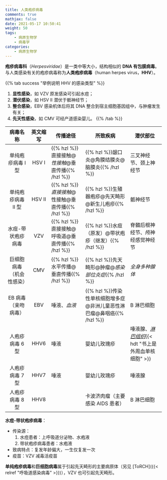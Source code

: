 ```yaml
---
title: 人类疱疹病毒
comments: true
mathjax: false
date: 2021-05-17 10:50:41
weight: 50
tags:
    - 病原生物学
    - 病毒学
categories:
    - 病原生物学
---
```


**疱疹病毒科**（*Herpesviridae*）是一类中等大小，结构相似的 **DNA 有包膜病毒**。与人类感染有关的疱疹病毒称为**人类疱疹病毒**（human herpes virus，**HHV**）。

<!--more-->

{{% tab success "举例说明 HHV 的感染类型" %}}
1. **显性感染**，如 VZV 原发感染可引起水痘；
2. **潜伏感染**，如 HSV Ⅱ 潜伏于骶神经节；
3. **整合感染**，EBV 感染机体后将其 DNA 整合到宿主细胞基因组中，与肿瘤发生有关；
4. **先天性感染**，如 CMV 可经产道感染婴儿。
{{% /tab %}}

|         病毒名称         | 英文缩写 | 传播途径                    | 所致疾病                                | 潜伏部位                        |
|:------------------------:|:--------:|-----------------------------|-----------------------------------------|---------------------------------|
|     单纯疱疹病毒 Ⅰ 型    |   HSV Ⅰ  | {{% hzl %}}直接接触@*性接触*@垂直传播{{% /hzl %}} | {{% hzl %}}龈口炎@角膜结膜炎@脑膜炎{{% /hzl %}}                | 三叉神经节、颈上神经节           |
|     单纯疱疹病毒 Ⅱ 型    |   HSV Ⅱ  | {{% hzl %}}*直接接触*@性接触@垂直传播{{% /hzl %}} | {{% hzl %}}生殖器疱疹@先天畸形@新生儿疱疹{{% /hzl %}}          | 骶神经节                        |
|     水痘-带状疱疹病毒    |    VZV   | {{% hzl %}}直接接触@呼吸道@垂直传播{{% /hzl %}}    | {{% hzl %}}水痘（原发）@带状疱疹（继发）{{% /hzl %}}           | 脊髓后根神经节、颅神经感觉神经节 |
| 巨细胞病毒（机会性感染） |    CMV   | {{% hzl %}}水平传播@垂直传播{{% /hzl %}}           | {{% hzl %}}先天畸形@肿瘤@*感染部位炎症*{{% /hzl %}}            | *全身多种腺体*                  |
|    EB 病毒（亲吻病毒）   |    EBV   | 唾液、*血液*               | {{% hzl %}}传染性单核细胞增多症@非洲儿童恶性淋巴瘤@鼻咽癌{{% /hzl %}} | B 淋巴细胞                      |
|      人疱疹病毒 6 型     |   HHV6   | 唾液                        | 婴幼儿玫瑰疹                            | 唾液腺、<ins>*淋巴组织*</ins>{{< hdt "书上是外周血单核细胞" >}}              |
|      人疱疹病毒 7 型     |   HHV7   | 唾液                        | 婴幼儿玫瑰疹                            | 唾液腺                          |
|      人疱疹病毒 8 型     |   HHV8   |                             | 卡波济肉瘤（主要感染 AIDS 患者）        | B 淋巴细胞                      |

**水痘-带状疱疹病毒**：
- 传染源：
    1. 水痘患者：上呼吸道分泌物、水疱液
    2. 带状疱疹病毒患者：水疱液
- 致病特点：复发年龄偏大，一生仅复发一次
- 疫苗：VZV 减毒活疫苗

**单纯疱疹病毒**和**巨细胞病毒**属于引起先天畸形的主要病原体（另见 [ToRCH]({{< relref "呼吸道感染病毒" >}})），VZV 也可引起先天畸形。

